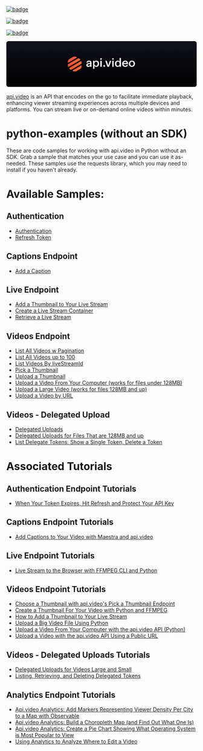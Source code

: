 [![badge](https://img.shields.io/twitter/follow/api_video?style=social)](https://twitter.com/intent/follow?screen_name=api_video)

[![badge](https://img.shields.io/github/stars/apivideo/python-examples?style=social)](https://github.com/apivideo/python-examples)

[![badge](https://img.shields.io/discourse/topics?server=https%3A%2F%2Fcommunity.api.video)](https://community.api.video)

![](https://github.com/apivideo/API_OAS_file/blob/master/apivideo_banner.png)

[api.video](https://api.video) is an API that encodes on the go to facilitate immediate playback, enhancing viewer streaming experiences across multiple devices and platforms. You can stream live or on-demand online videos within minutes.

# python-examples (without an SDK)
These are code samples for working with api.video in Python without an SDK. Grab a sample that matches your use case and you can use it as-needed. These samples use the requests library, which you may need to install if you haven't already. 

# Available Samples:

## Authentication 
* [Authentication](https://github.com/apivideo/python-examples/blob/main/authentication/authentication.py)
* [Refresh Token](https://github.com/apivideo/python-examples/blob/main/authentication/refresh_token.py)

## Captions Endpoint 
* [Add a Caption](https://github.com/apivideo/python-examples/blob/main/captions/add_a_caption.py)

## Live Endpoint
* [Add a Thumbnail to Your Live Stream](https://github.com/apivideo/python-examples/blob/main/live/add_thumbnail_to_ls.py)
* [Create a Live Stream Container](https://github.com/apivideo/python-examples/blob/main/live/create_ls_container.py)
* [Retrieve a Live Stream](https://github.com/apivideo/python-examples/blob/main/live/retrieve_ls.py)

## Videos Endpoint
* [List All Videos w Pagination](https://github.com/apivideo/python-examples/blob/main/videos/list_all_videos_pagination.py)
* [List All Videos up to 100](https://github.com/apivideo/python-examples/blob/main/videos/list_all_videos_up_to_100.py)
* [List Videos By liveStreamId](https://github.com/apivideo/python-examples/blob/main/videos/list_videos_by_livestreamid.py)
* [Pick a Thumbnail](https://github.com/apivideo/python-examples/blob/main/videos/pick_a_thumbnail.py)
* [Upload a Thumbnail](https://github.com/apivideo/python-examples/blob/main/videos/upload_a_thumbnail.py)
* [Upload a Video From Your Computer (works for files under 128MB)](https://github.com/apivideo/python-examples/blob/main/videos/upload_from_computer.py)
* [Upload a Large Video (works for files 128MB and up)](https://github.com/apivideo/python-examples/blob/main/videos/upload_large_video.py)
* [Upload a Video by URL](https://github.com/apivideo/python-examples/blob/main/upload_video_by_url.py)

## Videos - Delegated Upload
* [Delegated Uploads](https://github.com/apivideo/python-examples/blob/main/videos_delegated_upload/delegated_upload.py)
* [Delegated Uploads for Files That are 128MB and up](https://github.com/apivideo/python-examples/blob/main/videos_delegated_upload/delegated_upload_big.py)
* [List Delegate Tokens, Show a Single Token, Delete a Token](https://github.com/apivideo/python-examples/blob/main/videos_delegated_upload/list_show_del_delegate.py)

# Associated Tutorials 

## Authentication Endpoint Tutorials
* [When Your Token Expires, Hit Refresh and Protect Your API Key](https://api.video/blog/tutorials/when-your-token-expires-hit-refresh-and-protect-your-api-key) 

## Captions Endpoint Tutorials
* [Add Captions to Your Video with Maestra and api.video](https://api.video/blog/tutorials/add-captions-to-your-video-with-maestra-and-api-video) 

## Live Endpoint Tutorials
* [Live Stream to the Browser with FFMPEG CLI and Python](https://api.video/blog/tutorials/live-stream-to-the-browser-with-ffmpeg-cli-and-python)

## Videos Endpoint Tutorials 
* [Choose a Thumbnail with api.video's Pick a Thumbnail Endpoint](https://api.video/blog/tutorials/choose-a-thumbnail-with-api-video-s-pick-a-thumbnail-endpoint)
* [Create a Thumbnail For Your Video with Python and FFMPEG](https://api.video/blog/tutorials/automatically-add-a-thumbnail-to-your-video-with-python-and-ffmpeg)
* [How to Add a Thumbnail to Your Live Stream](https://api.video/blog/tutorials/how-to-add-a-thumbnail-to-your-live-stream)
* [Upload a Big Video File Using Python](https://api.video/blog/tutorials/upload-a-big-video-file-using-python)
* [Upload a Video From Your Computer with the api.video API (Python)](https://api.video/blog/tutorials/upload-a-video-from-your-computer-with-the-api-video-api-python)
* [Upload a Video with the api.video API Using a Public URL](https://api.video/blog/tutorials/upload-a-video-with-the-api-video-api-using-a-public-url-python)

## Videos - Delegated Uploads Tutorials 
* [Delegated Uploads for Videos Large and Small](https://api.video/blog/tutorials/delegated-uploads-for-videos-large-and-small-python)
* [Listing, Retrieving, and Deleting Delegated Tokens](https://api.video/blog/tutorials/listing-retrieving-and-deleting-delegated-tokens)

## Analytics Endpoint Tutorials 
* [Api.video Analytics: Add Markers Representing Viewer Density Per City to a Map with Observable](https://api.video/blog/tutorials/api-video-analytics-add-markers-representing-viewer-density-per-city-to-a-map-wit)
* [Api.video Analytics: Build a Choropleth Map (and Find Out What One Is)](https://api.video/blog/tutorials/use-observable-to-create-a-choropleth-map-of-your-viewers) 
* [Api.video Analytics: Create a Pie Chart Showing What Operating System is Most Popular to View](https://api.video/blog/tutorials/api-video-analytics-create-a-pie-chart-showing-operating-system)
* [Using Analytics to Analyze Where to Edit a Video](https://api.video/blog/tutorials/using-analytics-to-analyze-where-to-edit-a-video)
